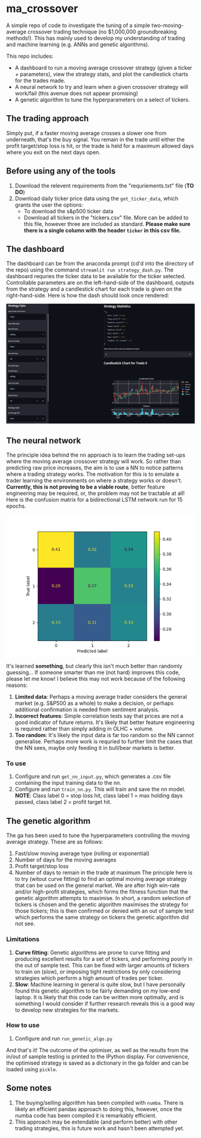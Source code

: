 # ma_crossover

A simple repo of code to investigate the tuning of a simple two-moving-average crossover trading technique (no $1,000,000 groundbreaking methods!). This has mainly used to develop my understanding of trading and machine learning (e.g. ANNs and genetic algorithms).

This repo includes:
- A dashboard to run a moving average crossover strategy (given a ticker + parameters), view the strategy stats, and plot the candlestick charts for the trades made.
- A neural network to try and learn when a given crossover strategy will work/fail (this avenue does not appear promising)
- A genetic algorithm to tune the hyperparameters on a select of tickers.

## The trading approach
Simply put, if a faster moving average crosses a slower one from underneath, that's the buy signal. You remain in the trade until either the profit target/stop loss is hit, or the trade is held for a maximum allowed days where you exit on the next days open.

## Before using any of the tools
1. Download the relevent requirements from the "requriements.txt" file (**TO DO**) 
2. Download daily ticker price data using the `get_ticker_data`, which grants the user the options:
    - To download the s&p500 ticker data
    - Download all tickers in the "tickers.csv" file. More can be added to this file, however three are included as standard. **Please make sure there is a single column with the header `ticker` in this csv file.**

## The dashboard
The dashboard can be from the anaconda prompt (cd'd into the directory of the repo) using the command `streamlit run strategy_dash.py`. The dashboard requries the ticker data to be available for the ticker selected. Controllable parameters are on the left-hand-side of the dashboard, outputs from the strategy and a candlestick chart for each trade is given on the right-hand-side. Here is how the dash should look once rendered:

![dashboard](images/dash.png)

## The neural network
The principle idea behind the nn approach is to learn the trading set-ups where the moving average crossover strategy will work. So rather than predicting raw price increases, the aim is to use a NN to notice patterns where a trading strategy works. The motivation for this is to emulate a trader learning the environments on where a strategy works or doesn't. **Currently, this is not proving to be a viable route**, better feature engineering may be required, or, the problem may not be tractable at all! Here is the confusion matrix for a bidirectional LSTM network run for 15 epochs.

![dashboard](images/confusion.png)

It's learned **something**, but clearly this isn't much better than randomly guessing... If someone smarter than me (not hard) improves this code, please let me know! I believe this may not work because of the following reasons:
1. **Limited data**: Perhaps a moving average trader considers the general market (e.g. S&P500 as a whole) to make a decision, or perhaps additional confirmation is needed from sentiment analysis.
2. **Incorrect features**: Simple correlation tests say that prices are not a good indicator of future returns. It's likely that better feature engineering is required rather than simply adding in OLHC + volume.
3. **Too random**: It's likely the input data is far too random so the NN cannot generalise. Perhaps more work is requried to further limit the cases that the NN sees, maybe only feeding it in bull/bear markets is better.

### To use
1. Configure and run `get_nn_input.py`, which generates a .csv file containing the input training data to the nn.
2. Configure and run `train_nn.py`. This will train and save the nn model. 
**NOTE**: Class label 0 = stop loss hit, class label 1 = max holding days passed, class label 2 = profit target hit.

## The genetic algorithm
The ga has been used to tune the hyperparameters controlling the moving average strategy. These are as follows:
1. Fast/slow moving average type (rolling or exponential)
2. Number of days for the moving averages
3. Profit target/stop loss
4. Number of days to remain in the trade at maximum
The principle here is to try (witout curve fitting) to find an optimal moving average strategy that can be used on the general market. We are after high win-rate and/or high-profit strategies, which forms the fitness function that the genetic algorithm attempts to maximise. In short, a random selection of tickers is chosen and the genetic algorithm maximises the strategy for those tickers; this is then confirmed or denied with an out of sample test which performs the same strategy on tickers the genetic algorithm did not see.

### Limitations
1. **Curve fitting**: Genetic algorithms are prone to curve fitting and producing excellent results for a set of tickers, and performing poorly in the out of sample test. This can be fixed with larger amounts of tickers to train on (slow), or imposing tight restrictions by only considering strategies which perform a high amount of trades per ticker.
2. **Slow**: Machine learning in general is quite slow, but I have personally found this genetic algorithm to be fairly demanding on my low-end laptop. It is likely that this code can be written more optimally, and is something I would consider if further research reveals this is a good way to develop new strategies for the markets.

### How to use
1. Configure and run `run_genetic_algo.py`

And that's it! The outcome of the optimiser, as well as the results from the in/out of sample testing is printed to the IPython display. For convenience, the optimised strategy is saved as a dictionary in the ga folder and can be loaded using `pickle`.

## Some notes
1. The buying/selling algorithm has been compiled with `numba`. There is likely an efficient pandas approach to doing this, however, once the numba code has been compiled it is remarkably efficient.
2. This approach may be extendable (and perform better) with other trading strategies, this is future work and hasn't been attempted yet.
